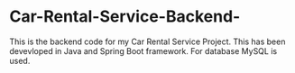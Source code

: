 # Car-Rental-Service-Backend-
This is the backend code for my Car Rental Service Project. This has been devevloped in Java and Spring Boot framework. For database MySQL is used.
